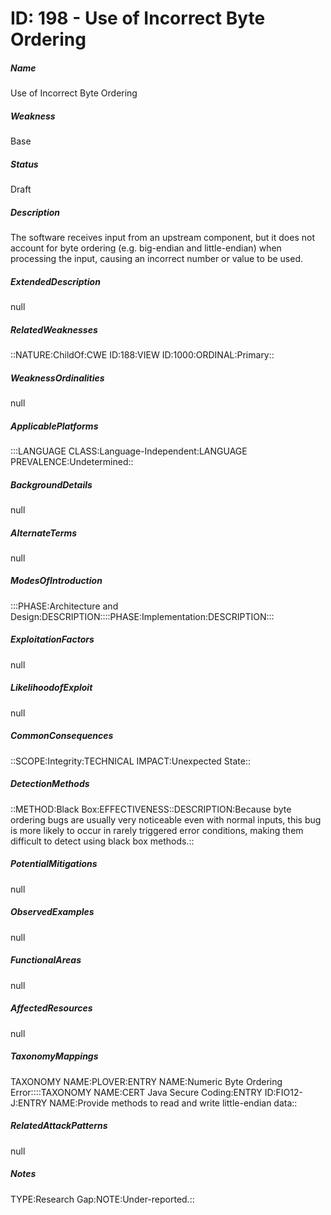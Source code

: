 # ID: 198 - Use of Incorrect Byte Ordering
<h5>Name</h5>Use of Incorrect Byte Ordering
<h5>Weakness</h5>Base
<h5>Status</h5>Draft
<h5>Description</h5>The software receives input from an upstream component, but it does not account for byte ordering (e.g. big-endian and little-endian) when processing the input, causing an incorrect number or value to be used.
<h5>ExtendedDescription</h5>null
<h5>RelatedWeaknesses</h5>::NATURE:ChildOf:CWE ID:188:VIEW ID:1000:ORDINAL:Primary::
<h5>WeaknessOrdinalities</h5>null
<h5>ApplicablePlatforms</h5>:::LANGUAGE CLASS:Language-Independent:LANGUAGE PREVALENCE:Undetermined::
<h5>BackgroundDetails</h5>null
<h5>AlternateTerms</h5>null
<h5>ModesOfIntroduction</h5>:::PHASE:Architecture and Design:DESCRIPTION::::PHASE:Implementation:DESCRIPTION:::
<h5>ExploitationFactors</h5>null
<h5>LikelihoodofExploit</h5>null
<h5>CommonConsequences</h5>::SCOPE:Integrity:TECHNICAL IMPACT:Unexpected State::
<h5>DetectionMethods</h5>::METHOD:Black Box:EFFECTIVENESS::DESCRIPTION:Because byte ordering bugs are usually very noticeable even with normal inputs, this bug is more likely to occur in rarely triggered error conditions, making them difficult to detect using black box methods.::
<h5>PotentialMitigations</h5>null
<h5>ObservedExamples</h5>null
<h5>FunctionalAreas</h5>null
<h5>AffectedResources</h5>null
<h5>TaxonomyMappings</h5>TAXONOMY NAME:PLOVER:ENTRY NAME:Numeric Byte Ordering Error::::TAXONOMY NAME:CERT Java Secure Coding:ENTRY ID:FIO12-J:ENTRY NAME:Provide methods to read and write little-endian data::
<h5>RelatedAttackPatterns</h5>null
<h5>Notes</h5>TYPE:Research Gap:NOTE:Under-reported.::

